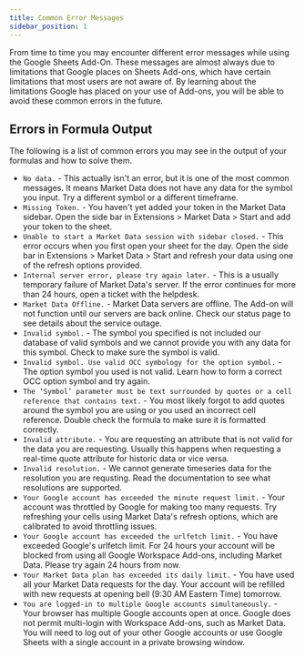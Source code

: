 ```yaml
---
title: Common Error Messages
sidebar_position: 1
---
```


From time to time you may encounter different error messages while using the Google Sheets Add-On. These messages are almost always due to limitations that Google places on Sheets Add-ons, which have certain limitations that most users are not aware of. By learning about the limitations Google has placed on your use of Add-ons, you will be able to avoid these common errors in the future.

## Errors in Formula Output

The following is a list of common errors you may see in the output of your formulas and how to solve them.

- `No data.` - This actually isn't an error, but it is one of the most common messages. It means Market Data does not have any data for the symbol you input. Try a different symbol or a different timeframe.
- `Missing Token.` - You haven't yet added your token in the Market Data sidebar. Open the side bar in Extensions > Market Data > Start and add your token to the sheet.
- `Unable to start a Market Data session with sidebar closed.` - This error occurs when you first open your sheet for the day. Open the side bar in Extensions > Market Data > Start and refresh your data using one of the refresh options provided.
- `Internal server error, please try again later.` - This is a usually temporary failure of Market Data's server. If the error continues for more than 24 hours, open a ticket with the helpdesk.
- `Market Data Offline.` - Market Data servers are offline. The Add-on will not function until our servers are back online. Check our status page to see details about the service outage.
- `Invalid symbol.` - The symbol you specified is not included our database of valid symbols and we cannot provide you with any data for this symbol. Check to make sure the symbol is valid.
- `Invalid symbol. Use valid OCC symbology for the option symbol.` - The option symbol you used is not valid. Learn how to form a correct OCC option symbol and try again.
- `The ‘Symbol’ parameter must be text surrounded by quotes or a cell reference that contains text.` - You most likely forgot to add quotes around the symbol you are using or you used an incorrect cell reference. Double check the formula to make sure it is formatted correctly.
- `Invalid attribute.` - You are requesting an attribute that is not valid for the data you are requesting. Usually this happens when requesting a real-time quote attribute for historic data or vice versa.
- `Invalid resolution.` - We cannot generate timeseries data for the resolution you are requsting. Read the documentation to see what resolutions are supported.
- `Your Google account has exceeded the minute request limit.` - Your account was throttled by Google for making too many requests. Try refreshing your cells using Market Data's refresh options, which are calibrated to avoid throttling issues.
- `Your Google account has exceeded the urlfetch limit.` - You have exceeded Google's urlfetch limit. For 24 hours your account will be blocked from using all Google Workspace Add-ons, including Market Data. Please try again 24 hours from now.
- `Your Market Data plan has exceeded its daily limit.` - You have used all your Market Data requests for the day. Your account will be refilled with new requests at opening bell (9:30 AM Eastern Time) tomorrow.
- `You are logged-in to multiple Google accounts simultaneously.` - Your browser has multiple Google accounts open at once. Google does not permit multi-login with Workspace Add-ons, such as Market Data. You will need to log out of your other Google accounts or use Google Sheets with a single account in a private browsing window.

